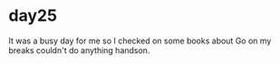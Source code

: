 # day25

It was a busy day for me so I checked on some books about Go on my breaks couldn't do anything handson.
